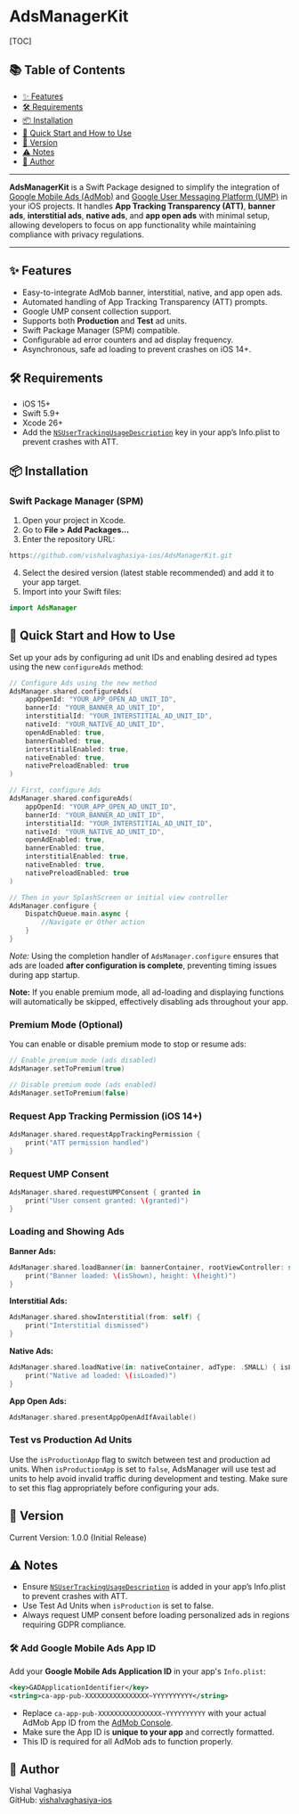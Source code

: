 # AdsManagerKit

[TOC]

## 📚 Table of Contents
- [✨ Features](#-features)
- [🛠 Requirements](#-requirements)
- [📦 Installation](#-installation)
- [🚀 Quick Start and How to Use](#-quick-start-and-how-to-use)
- [📝 Version](#-version)
- [⚠️ Notes](#-notes)
- [👤 Author](#-author)

---

**AdsManagerKit** is a Swift Package designed to simplify the integration of [Google Mobile Ads (AdMob)](https://developers.google.com/admob/ios/quick-start) and [Google User Messaging Platform (UMP)](https://developers.google.com/admob/ump/ios/quick-start) in your iOS projects. It handles **App Tracking Transparency (ATT)**, **banner ads**, **interstitial ads**, **native ads**, and **app open ads** with minimal setup, allowing developers to focus on app functionality while maintaining compliance with privacy regulations.

---

## ✨ Features

- Easy-to-integrate AdMob banner, interstitial, native, and app open ads.
- Automated handling of App Tracking Transparency (ATT) prompts.
- Google UMP consent collection support.
- Supports both **Production** and **Test** ad units.
- Swift Package Manager (SPM) compatible.
- Configurable ad error counters and ad display frequency.
- Asynchronous, safe ad loading to prevent crashes on iOS 14+.

## 🛠 Requirements

- iOS 15+
- Swift 5.9+
- Xcode 26+
- Add the [`NSUserTrackingUsageDescription`](https://developer.apple.com/documentation/bundleresources/information_property_list/nsusertrackingusagedescription) key in your app’s Info.plist to prevent crashes with ATT.

## 📦 Installation

### Swift Package Manager (SPM)

1. Open your project in Xcode.  
2. Go to **File > Add Packages…**  
3. Enter the repository URL:  
```swift
https://github.com/vishalvaghasiya-ios/AdsManagerKit.git
```
4. Select the desired version (latest stable recommended) and add it to your app target.  
5. Import into your Swift files:  
```swift
import AdsManager
```

## 🚀 Quick Start and How to Use

Set up your ads by configuring ad unit IDs and enabling desired ad types using the new `configureAds` method:

```swift
// Configure Ads using the new method
AdsManager.shared.configureAds(
    appOpenId: "YOUR_APP_OPEN_AD_UNIT_ID",
    bannerId: "YOUR_BANNER_AD_UNIT_ID",
    interstitialId: "YOUR_INTERSTITIAL_AD_UNIT_ID",
    nativeId: "YOUR_NATIVE_AD_UNIT_ID",
    openAdEnabled: true,
    bannerEnabled: true,
    interstitialEnabled: true,
    nativeEnabled: true,
    nativePreloadEnabled: true
)
```

```swift
// First, configure Ads
AdsManager.shared.configureAds(
    appOpenId: "YOUR_APP_OPEN_AD_UNIT_ID",
    bannerId: "YOUR_BANNER_AD_UNIT_ID",
    interstitialId: "YOUR_INTERSTITIAL_AD_UNIT_ID",
    nativeId: "YOUR_NATIVE_AD_UNIT_ID",
    openAdEnabled: true,
    bannerEnabled: true,
    interstitialEnabled: true,
    nativeEnabled: true,
    nativePreloadEnabled: true
)

// Then in your SplashScreen or initial view controller
AdsManager.configure {
    DispatchQueue.main.async {
        //Navigate or Other action
    }
}
```

*Note:* Using the completion handler of `AdsManager.configure` ensures that ads are loaded **after configuration is complete**, preventing timing issues during app startup.

**Note:** If you enable premium mode, all ad-loading and displaying functions will automatically be skipped, effectively disabling ads throughout your app.

### Premium Mode (Optional)

You can enable or disable premium mode to stop or resume ads:

```swift
// Enable premium mode (ads disabled)
AdsManager.setToPremium(true)

// Disable premium mode (ads enabled)
AdsManager.setToPremium(false)
```

### Request App Tracking Permission (iOS 14+)

```swift
AdsManager.shared.requestAppTrackingPermission {
    print("ATT permission handled")
}
```

### Request UMP Consent

```swift
AdsManager.shared.requestUMPConsent { granted in
    print("User consent granted: \(granted)")
}
```

### Loading and Showing Ads

**Banner Ads:**  
```swift
AdsManager.shared.loadBanner(in: bannerContainer, rootViewController: self) { isShown, height in
    print("Banner loaded: \(isShown), height: \(height)")
}
```

**Interstitial Ads:**  
```swift
AdsManager.shared.showInterstitial(from: self) {
    print("Interstitial dismissed")
}
```

**Native Ads:**  
```swift
AdsManager.shared.loadNative(in: nativeContainer, adType: .SMALL) { isLoaded in
    print("Native ad loaded: \(isLoaded)")
}
```

**App Open Ads:**  
```swift
AdsManager.shared.presentAppOpenAdIfAvailable()
```

### Test vs Production Ad Units

Use the `isProductionApp` flag to switch between test and production ad units. When `isProductionApp` is set to `false`, AdsManager will use test ad units to help avoid invalid traffic during development and testing. Make sure to set this flag appropriately before configuring your ads.

## 📝 Version

Current Version: 1.0.0 (Initial Release)

## ⚠️ Notes

- Ensure [`NSUserTrackingUsageDescription`](https://developer.apple.com/documentation/bundleresources/information_property_list/nsusertrackingusagedescription) is added in your app’s Info.plist to prevent crashes with ATT.  
- Use Test Ad Units when `isProduction` is set to false.  
- Always request UMP consent before loading personalized ads in regions requiring GDPR compliance.

  
### 🛠 Add Google Mobile Ads App ID
Add your **Google Mobile Ads Application ID** in your app's `Info.plist`:

```xml
<key>GADApplicationIdentifier</key>
<string>ca-app-pub-XXXXXXXXXXXXXXXX~YYYYYYYYYY</string>
```

- Replace `ca-app-pub-XXXXXXXXXXXXXXXX~YYYYYYYYYY` with your actual AdMob App ID from the [AdMob Console](https://apps.admob.com/).
- Make sure the App ID is **unique to your app** and correctly formatted.
- This ID is required for all AdMob ads to function properly.

## 👤 Author

Vishal Vaghasiya  
GitHub: [vishalvaghasiya-ios](https://github.com/vishalvaghasiya-ios)
